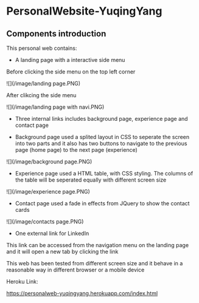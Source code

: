 # PersonalWebsite-YuqingYang

## Components introduction

This personal web contains:

* A landing page with a interactive side menu

Before clicking the side menu on the top left corner

![](/image/landing page.PNG)

After clikcing the side menu

![](/image/landing page with navi.PNG)


* Three internal links includes background page, experience page and contact page

- Background page used a splited layout in CSS to seperate the screen into two parts and it also has two buttons to navigate to the previous page (home page) to the next page (experience)

![](/image/background page.PNG)

- Experience page used a HTML table, with CSS styling. The columns of the table will be seperated equally with different screen size

![](/image/experience page.PNG)

- Contact page used a fade in effects from JQuery to show the contact cards

![](/image/contacts page.PNG)

* One external link for LinkedIn

This link can be accessed from the navigation menu on the landing page and it will open a new tab by clicking the link

This web has been tested from different screen size and it behave in a reasonable way in different browser or a mobile device
 
Heroku Link:

https://personalweb-yuqingyang.herokuapp.com/index.html



